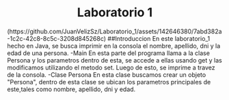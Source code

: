 <h1 align="center"> Laboratorio 1</h1>
(https://github.com/JuanVelizSz/Laboratorio_1/assets/142646380/7abd382a-1c2c-42c8-8c5c-3208d845268c)
##Introduccion
En este laboratorio_1 hecho en Java, se busca imprimir en la consola el nombre, apellido, dni y la edad de una persona.
-Main
En esta parte del programa llama a la clase Persona y los parametros dentro de esta, se accede a ellas usando get y las modificamos utilizando el metodo set. Luego de esto, se imprime a travez de la consola.
-Clase Persona
En esta clase buscamos crear un objeto "Persona", dentro de esta clase se ubican los parametros principales de este,tales como nombre, apellido, dni y edad.

